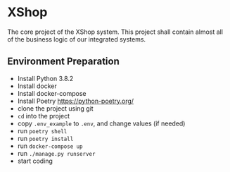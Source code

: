 # XShop

The core project of the XShop system. This project shall contain almost all of the business logic of our integrated systems.

## Environment Preparation

- Install Python 3.8.2
- Install docker
- Install docker-compose
- Install Poetry https://python-poetry.org/
- clone the project using git
- `cd` into the project
- copy `.env_example` to `.env`, and change values (if needed)
- run `poetry shell`
- run `poetry install`
- run `docker-compose up`
- run `./manage.py runserver`
- start coding
